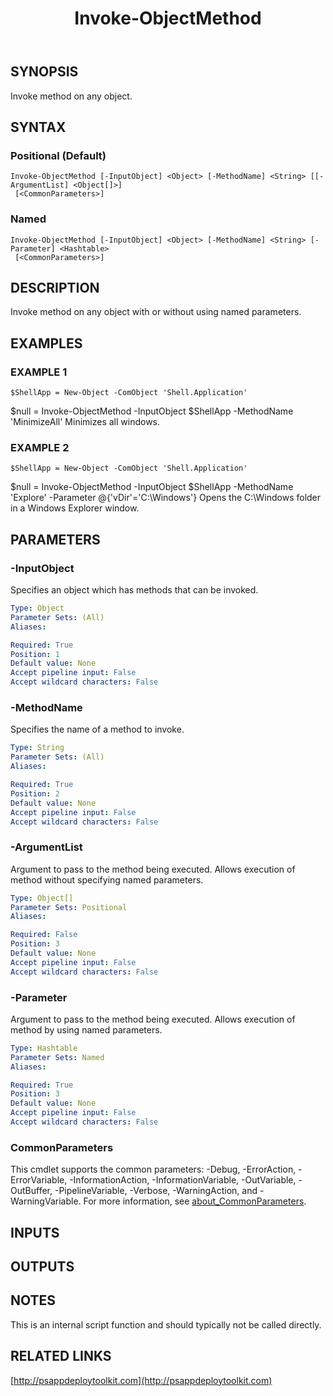 ﻿---
title: Invoke-ObjectMethod
editLink: false
isShowComments: false
external help file: PSAppDeployToolkit-help.xml
Module Name: PSAppDeployToolkit
online version: http://psappdeploytoolkit.com
schema: 2.0.0
---

## SYNOPSIS
Invoke method on any object.

## SYNTAX

### Positional (Default)
```
Invoke-ObjectMethod [-InputObject] <Object> [-MethodName] <String> [[-ArgumentList] <Object[]>]
 [<CommonParameters>]
```

### Named
```
Invoke-ObjectMethod [-InputObject] <Object> [-MethodName] <String> [-Parameter] <Hashtable>
 [<CommonParameters>]
```

## DESCRIPTION
Invoke method on any object with or without using named parameters.

## EXAMPLES

### EXAMPLE 1
```
$ShellApp = New-Object -ComObject 'Shell.Application'
```

$null = Invoke-ObjectMethod -InputObject $ShellApp -MethodName 'MinimizeAll'
Minimizes all windows.

### EXAMPLE 2
```
$ShellApp = New-Object -ComObject 'Shell.Application'
```

$null = Invoke-ObjectMethod -InputObject $ShellApp -MethodName 'Explore' -Parameter @{'vDir'='C:\Windows'}
Opens the C:\Windows folder in a Windows Explorer window.

## PARAMETERS

### -InputObject
Specifies an object which has methods that can be invoked.

```yaml
Type: Object
Parameter Sets: (All)
Aliases:

Required: True
Position: 1
Default value: None
Accept pipeline input: False
Accept wildcard characters: False
```

### -MethodName
Specifies the name of a method to invoke.

```yaml
Type: String
Parameter Sets: (All)
Aliases:

Required: True
Position: 2
Default value: None
Accept pipeline input: False
Accept wildcard characters: False
```

### -ArgumentList
Argument to pass to the method being executed.
Allows execution of method without specifying named parameters.

```yaml
Type: Object[]
Parameter Sets: Positional
Aliases:

Required: False
Position: 3
Default value: None
Accept pipeline input: False
Accept wildcard characters: False
```

### -Parameter
Argument to pass to the method being executed.
Allows execution of method by using named parameters.

```yaml
Type: Hashtable
Parameter Sets: Named
Aliases:

Required: True
Position: 3
Default value: None
Accept pipeline input: False
Accept wildcard characters: False
```

### CommonParameters
This cmdlet supports the common parameters: -Debug, -ErrorAction, -ErrorVariable, -InformationAction, -InformationVariable, -OutVariable, -OutBuffer, -PipelineVariable, -Verbose, -WarningAction, and -WarningVariable. For more information, see [about_CommonParameters](http://go.microsoft.com/fwlink/?LinkID=113216).

## INPUTS

## OUTPUTS

## NOTES
This is an internal script function and should typically not be called directly.

## RELATED LINKS

[http://psappdeploytoolkit.com](http://psappdeploytoolkit.com)

